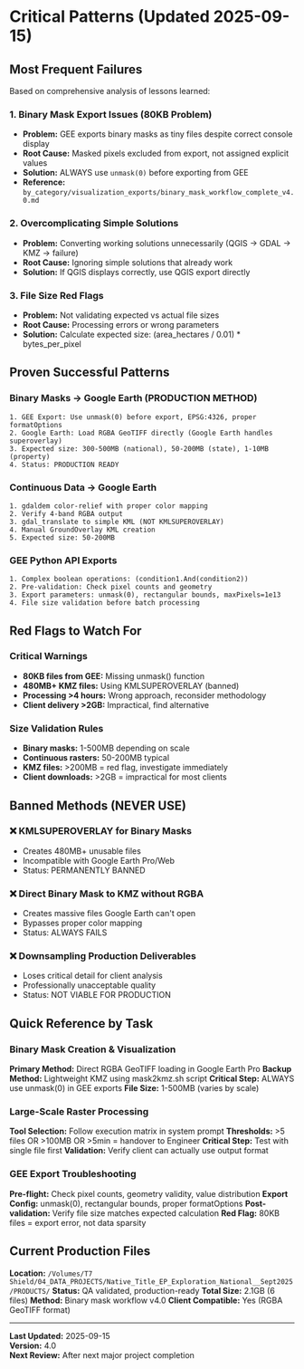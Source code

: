 # Critical Patterns (Updated 2025-09-15)

## Most Frequent Failures
Based on comprehensive analysis of lessons learned:

### 1. Binary Mask Export Issues (80KB Problem)
- **Problem:** GEE exports binary masks as tiny files despite correct console display
- **Root Cause:** Masked pixels excluded from export, not assigned explicit values
- **Solution:** ALWAYS use `unmask(0)` before exporting from GEE
- **Reference:** `by_category/visualization_exports/binary_mask_workflow_complete_v4.0.md`

### 2. Overcomplicating Simple Solutions
- **Problem:** Converting working solutions unnecessarily (QGIS → GDAL → KMZ → failure)
- **Root Cause:** Ignoring simple solutions that already work
- **Solution:** If QGIS displays correctly, use QGIS export directly

### 3. File Size Red Flags
- **Problem:** Not validating expected vs actual file sizes
- **Root Cause:** Processing errors or wrong parameters
- **Solution:** Calculate expected size: (area_hectares / 0.01) * bytes_per_pixel

## Proven Successful Patterns

### Binary Masks → Google Earth (PRODUCTION METHOD)
```
1. GEE Export: Use unmask(0) before export, EPSG:4326, proper formatOptions
2. Google Earth: Load RGBA GeoTIFF directly (Google Earth handles superoverlay)
3. Expected size: 300-500MB (national), 50-200MB (state), 1-10MB (property)
4. Status: PRODUCTION READY
```

### Continuous Data → Google Earth
```
1. gdaldem color-relief with proper color mapping
2. Verify 4-band RGBA output
3. gdal_translate to simple KML (NOT KMLSUPEROVERLAY)
4. Manual GroundOverlay KML creation
5. Expected size: 50-200MB
```

### GEE Python API Exports
```
1. Complex boolean operations: (condition1.And(condition2))
2. Pre-validation: Check pixel counts and geometry
3. Export parameters: unmask(0), rectangular bounds, maxPixels=1e13
4. File size validation before batch processing
```

## Red Flags to Watch For

### Critical Warnings
- **80KB files from GEE:** Missing unmask() function
- **480MB+ KMZ files:** Using KMLSUPEROVERLAY (banned)
- **Processing >4 hours:** Wrong approach, reconsider methodology
- **Client delivery >2GB:** Impractical, find alternative

### Size Validation Rules
- **Binary masks:** 1-500MB depending on scale
- **Continuous rasters:** 50-200MB typical
- **KMZ files:** >200MB = red flag, investigate immediately
- **Client downloads:** >2GB = impractical for most clients

## Banned Methods (NEVER USE)

### ❌ KMLSUPEROVERLAY for Binary Masks
- Creates 480MB+ unusable files
- Incompatible with Google Earth Pro/Web
- Status: PERMANENTLY BANNED

### ❌ Direct Binary Mask to KMZ without RGBA
- Creates massive files Google Earth can't open
- Bypasses proper color mapping
- Status: ALWAYS FAILS

### ❌ Downsampling Production Deliverables
- Loses critical detail for client analysis
- Professionally unacceptable quality
- Status: NOT VIABLE FOR PRODUCTION

## Quick Reference by Task

### Binary Mask Creation & Visualization
**Primary Method:** Direct RGBA GeoTIFF loading in Google Earth Pro
**Backup Method:** Lightweight KMZ using mask2kmz.sh script
**Critical Step:** ALWAYS use unmask(0) in GEE exports
**File Size:** 1-500MB (varies by scale)

### Large-Scale Raster Processing
**Tool Selection:** Follow execution matrix in system prompt
**Thresholds:** >5 files OR >100MB OR >5min = handover to Engineer
**Critical Step:** Test with single file first
**Validation:** Verify client can actually use output format

### GEE Export Troubleshooting
**Pre-flight:** Check pixel counts, geometry validity, value distribution
**Export Config:** unmask(0), rectangular bounds, proper formatOptions
**Post-validation:** Verify file size matches expected calculation
**Red Flag:** 80KB files = export error, not data sparsity

## Current Production Files

**Location:** `/Volumes/T7 Shield/04_DATA_PROJECTS/Native_Title_EP_Exploration_National__Sept2025/PRODUCTS/`
**Status:** QA validated, production-ready
**Total Size:** 2.1GB (6 files)
**Method:** Binary mask workflow v4.0
**Client Compatible:** Yes (RGBA GeoTIFF format)

---

**Last Updated:** 2025-09-15  
**Version:** 4.0  
**Next Review:** After next major project completion
